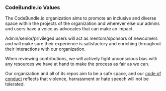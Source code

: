 ### CodeBundle.io Values

The CodeBundle.io organization aims to promote an inclusive and diverse space
within the projects of the organization and wherever else our admins and users
have a voice as advocates that can make an impact.

Admin/senior/privileged users will act as mentors/sponsors of newcomers and will
make sure their experience is satisfactory and enriching throughout their
interactions with our organization.

When reviewing contributions, we will actively fight unconscious bias with any
resources we have at hand to make the process as fair as we can.

Our organization and all of its repos aim to be a safe space, and our [code of
conduct](https://github.com/codebundleio/base/blob/master/files/CODE_OF_CONDUCT.md)
reflects that violence, harrassment or hate speech will not be tolerated.
